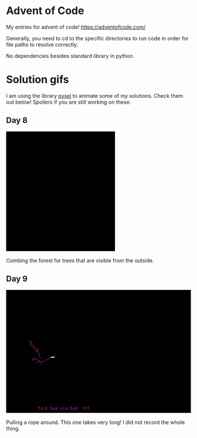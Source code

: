# Advent of Code

My entries for advent of code! https://adventofcode.com/

Generally, you need to cd to the specific directories to run code in order for file paths to resolve correctly.

No dependencies besides standard library in python.

# Solution gifs

I am using the library [pyxel](https://github.com/kitao/pyxel) to animate some of my solutions. Check them out below! Spoilers if you are still working on these.


## Day 8

![Day 8](https://github.com/paloblanco/advent_of_code/blob/master/gifs/day8.gif)

Combing the forest for trees that are visible from the outside.


## Day 9

![Day 9](https://github.com/paloblanco/advent_of_code/blob/master/gifs/day9.gif)

Pulling a rope around. This one takes very long! I did not record the whole thing.